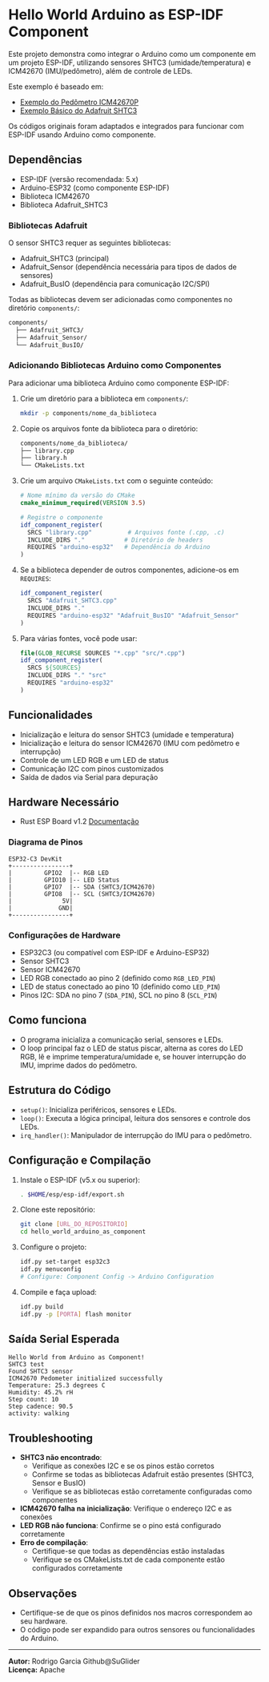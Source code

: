 # Hello World Arduino as ESP-IDF Component

Este projeto demonstra como integrar o Arduino como um componente em um projeto ESP-IDF, utilizando sensores SHTC3 (umidade/temperatura) e ICM42670 (IMU/pedômetro), além de controle de LEDs.

Este exemplo é baseado em:
- [Exemplo do Pedômetro ICM42670P](https://github.com/tdk-invn-oss/motion.arduino.ICM42670P/blob/main/examples/APEX_Pedometer/APEX_Pedometer.ino)
- [Exemplo Básico do Adafruit SHTC3](https://github.com/adafruit/Adafruit_SHTC3/blob/master/examples/SHTC3test/SHTC3test.ino)

Os códigos originais foram adaptados e integrados para funcionar com ESP-IDF usando Arduino como componente.

## Dependências
- ESP-IDF (versão recomendada: 5.x)
- Arduino-ESP32 (como componente ESP-IDF)
- Biblioteca ICM42670
- Biblioteca Adafruit_SHTC3

### Bibliotecas Adafruit
O sensor SHTC3 requer as seguintes bibliotecas:
- Adafruit_SHTC3 (principal)
- Adafruit_Sensor (dependência necessária para tipos de dados de sensores)
- Adafruit_BusIO (dependência para comunicação I2C/SPI)

Todas as bibliotecas devem ser adicionadas como componentes no diretório `components/`:
```bash
components/
  ├── Adafruit_SHTC3/
  ├── Adafruit_Sensor/
  └── Adafruit_BusIO/
```

### Adicionando Bibliotecas Arduino como Componentes
Para adicionar uma biblioteca Arduino como componente ESP-IDF:

1. Crie um diretório para a biblioteca em `components/`:
   ```bash
   mkdir -p components/nome_da_biblioteca
   ```

2. Copie os arquivos fonte da biblioteca para o diretório:
   ```bash
   components/nome_da_biblioteca/
   ├── library.cpp
   ├── library.h
   └── CMakeLists.txt
   ```

3. Crie um arquivo `CMakeLists.txt` com o seguinte conteúdo:
   ```cmake
   # Nome mínimo da versão do CMake
   cmake_minimum_required(VERSION 3.5)

   # Registre o componente
   idf_component_register(
     SRCS "library.cpp"          # Arquivos fonte (.cpp, .c)
     INCLUDE_DIRS "."           # Diretório de headers
     REQUIRES "arduino-esp32"   # Dependência do Arduino
   )
   ```

4. Se a biblioteca depender de outros componentes, adicione-os em `REQUIRES`:
   ```cmake
   idf_component_register(
     SRCS "Adafruit_SHTC3.cpp"
     INCLUDE_DIRS "."
     REQUIRES "arduino-esp32" "Adafruit_BusIO" "Adafruit_Sensor"
   )
   ```

5. Para várias fontes, você pode usar:
   ```cmake
   file(GLOB_RECURSE SOURCES "*.cpp" "src/*.cpp")
   idf_component_register(
     SRCS ${SOURCES}
     INCLUDE_DIRS "." "src"
     REQUIRES "arduino-esp32"
   )
   ```

## Funcionalidades
- Inicialização e leitura do sensor SHTC3 (umidade e temperatura)
- Inicialização e leitura do sensor ICM42670 (IMU com pedômetro e interrupção)
- Controle de um LED RGB e um LED de status
- Comunicação I2C com pinos customizados
- Saída de dados via Serial para depuração

## Hardware Necessário
- Rust ESP Board v1.2 [Documentação](https://github.com/esp-rs/esp-rust-board/tree/v1.2)

### Diagrama de Pinos
```
ESP32-C3 DevKit
+----------------+
|         GPIO2  |-- RGB LED
|         GPIO10 |-- LED Status
|         GPIO7  |-- SDA (SHTC3/ICM42670)
|         GPIO8  |-- SCL (SHTC3/ICM42670)
|              5V|
|             GND|
+----------------+
```

### Configurações de Hardware
- ESP32C3 (ou compatível com ESP-IDF e Arduino-ESP32)
- Sensor SHTC3
- Sensor ICM42670
- LED RGB conectado ao pino 2 (definido como `RGB_LED_PIN`)
- LED de status conectado ao pino 10 (definido como `LED_PIN`)
- Pinos I2C: SDA no pino 7 (`SDA_PIN`), SCL no pino 8 (`SCL_PIN`)

## Como funciona
- O programa inicializa a comunicação serial, sensores e LEDs.
- O loop principal faz o LED de status piscar, alterna as cores do LED RGB, lê e imprime temperatura/umidade e, se houver interrupção do IMU, imprime dados do pedômetro.

## Estrutura do Código
- `setup()`: Inicializa periféricos, sensores e LEDs.
- `loop()`: Executa a lógica principal, leitura dos sensores e controle dos LEDs.
- `irq_handler()`: Manipulador de interrupção do IMU para o pedômetro.

## Configuração e Compilação
1. Instale o ESP-IDF (v5.x ou superior):
   ```bash
   . $HOME/esp/esp-idf/export.sh
   ```

2. Clone este repositório:
   ```bash
   git clone [URL_DO_REPOSITORIO]
   cd hello_world_arduino_as_component
   ```

3. Configure o projeto:
   ```bash
   idf.py set-target esp32c3
   idf.py menuconfig
   # Configure: Component Config -> Arduino Configuration
   ```

4. Compile e faça upload:
   ```bash
   idf.py build
   idf.py -p [PORTA] flash monitor
   ```

## Saída Serial Esperada
```
Hello World from Arduino as Component!
SHTC3 test
Found SHTC3 sensor
ICM42670 Pedometer initialized successfully
Temperature: 25.3 degrees C
Humidity: 45.2% rH
Step count: 10
Step cadence: 90.5
activity: walking
```

## Troubleshooting
- **SHTC3 não encontrado**: 
  - Verifique as conexões I2C e se os pinos estão corretos
  - Confirme se todas as bibliotecas Adafruit estão presentes (SHTC3, Sensor e BusIO)
  - Verifique se as bibliotecas estão corretamente configuradas como componentes
- **ICM42670 falha na inicialização**: Verifique o endereço I2C e as conexões
- **LED RGB não funciona**: Confirme se o pino está configurado corretamente
- **Erro de compilação**: 
  - Certifique-se que todas as dependências estão instaladas
  - Verifique se os CMakeLists.txt de cada componente estão configurados corretamente

## Observações
- Certifique-se de que os pinos definidos nos macros correspondem ao seu hardware.
- O código pode ser expandido para outros sensores ou funcionalidades do Arduino.

---

**Autor:** Rodrigo Garcia Github@SuGlider\
**Licença:** Apache
